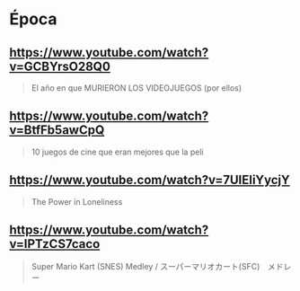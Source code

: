 # Época

## https://www.youtube.com/watch?v=GCBYrsO28Q0 

> El año en que MURIERON LOS VIDEOJUEGOS (por ellos) 

## https://www.youtube.com/watch?v=BtfFb5awCpQ

> 10 juegos de cine que eran mejores que la peli 
 
## https://www.youtube.com/watch?v=7UIEIiYycjY

> The Power in Loneliness 

## https://www.youtube.com/watch?v=IPTzCS7caco

> Super Mario Kart (SNES) Medley / スーパーマリオカート(SFC)　メドレー 
